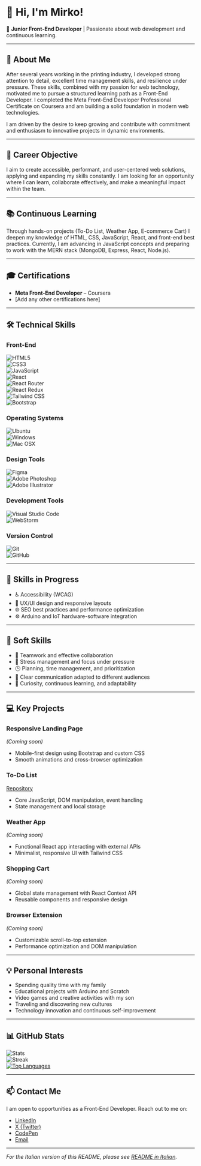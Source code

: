 # 👋 Hi, I'm Mirko!

🎯 **Junior Front-End Developer** | Passionate about web development and continuous learning.

---

## 📖 About Me

After several years working in the printing industry, I developed strong attention to detail, excellent time management skills, and resilience under pressure. These skills, combined with my passion for web technology, motivated me to pursue a structured learning path as a Front-End Developer. I completed the Meta Front-End Developer Professional Certificate on Coursera and am building a solid foundation in modern web technologies.

I am driven by the desire to keep growing and contribute with commitment and enthusiasm to innovative projects in dynamic environments.

---

## 🎯 Career Objective

I aim to create accessible, performant, and user-centered web solutions, applying and expanding my skills constantly. I am looking for an opportunity where I can learn, collaborate effectively, and make a meaningful impact within the team.

---

## 📚 Continuous Learning

Through hands-on projects (To-Do List, Weather App, E-commerce Cart) I deepen my knowledge of HTML, CSS, JavaScript, React, and front-end best practices. Currently, I am advancing in JavaScript concepts and preparing to work with the MERN stack (MongoDB, Express, React, Node.js).

---

## 🎓 Certifications

- **Meta Front-End Developer** – Coursera  
- [Add any other certifications here]

---

## 🛠️ Technical Skills

### Front-End
![HTML5](https://img.shields.io/badge/HTML5-E34F26?style=for-the-badge&logo=html5&logoColor=white)  
![CSS3](https://img.shields.io/badge/CSS3-1572B6?style=for-the-badge&logo=css3&logoColor=white)  
![JavaScript](https://img.shields.io/badge/JavaScript-F7DF1E?style=for-the-badge&logo=javascript&logoColor=black)  
![React](https://img.shields.io/badge/React-61DAFB?style=for-the-badge&logo=react&logoColor=black)  
![React Router](https://img.shields.io/badge/React_Router-CA4245?style=for-the-badge&logo=react-router&logoColor=white)  
![React Redux](https://img.shields.io/badge/React_Redux-764ABC?style=for-the-badge&logo=redux&logoColor=white)  
![Tailwind CSS](https://img.shields.io/badge/Tailwind_CSS-06B6D4?style=for-the-badge&logo=tailwind-css&logoColor=white)  
![Bootstrap](https://img.shields.io/badge/Bootstrap-7952B3?style=for-the-badge&logo=bootstrap&logoColor=white)

### Operating Systems
![Ubuntu](https://img.shields.io/badge/Ubuntu-E95420?style=for-the-badge&logo=ubuntu&logoColor=white)  
![Windows](https://img.shields.io/badge/Windows-0078D4?style=for-the-badge&logo=windows&logoColor=white)  
![Mac OSX](https://img.shields.io/badge/Mac_OSX-000000?style=for-the-badge&logo=apple&logoColor=white)

### Design Tools
![Figma](https://img.shields.io/badge/Figma-F24E1E?style=for-the-badge&logo=figma&logoColor=white)  
![Adobe Photoshop](https://img.shields.io/badge/Adobe%20Photoshop-31A8FF?style=for-the-badge&logo=adobe-photoshop&logoColor=white)  
![Adobe Illustrator](https://img.shields.io/badge/Adobe%20Illustrator-FF9A00?style=for-the-badge&logo=adobe-illustrator&logoColor=white)

### Development Tools
![Visual Studio Code](https://img.shields.io/badge/Visual%20Studio%20Code-0078D4?style=for-the-badge&logo=visual-studio-code&logoColor=white)  
![WebStorm](https://img.shields.io/badge/WebStorm-000000?style=for-the-badge&logo=webstorm&logoColor=white)

### Version Control
![Git](https://img.shields.io/badge/Git-F05032?style=for-the-badge&logo=git&logoColor=white)  
![GitHub](https://img.shields.io/badge/GitHub-181717?style=for-the-badge&logo=github&logoColor=white)

---

## 🚧 Skills in Progress

- ♿ Accessibility (WCAG)  
- 🎨 UX/UI design and responsive layouts  
- 🌐 SEO best practices and performance optimization  
- ⚙️ Arduino and IoT hardware-software integration  

---

## 🌟 Soft Skills

- 🤝 Teamwork and effective collaboration  
- 🧘 Stress management and focus under pressure  
- 🕒 Planning, time management, and prioritization  
- 💬 Clear communication adapted to different audiences  
- 🌱 Curiosity, continuous learning, and adaptability  

---

## 💻 Key Projects

### Responsive Landing Page  
*(Coming soon)*  
- Mobile-first design using Bootstrap and custom CSS  
- Smooth animations and cross-browser optimization

### To-Do List  
[Repository](https://github.com/mirkomkr/todo-app)  
- Core JavaScript, DOM manipulation, event handling  
- State management and local storage

### Weather App  
*(Coming soon)*  
- Functional React app interacting with external APIs  
- Minimalist, responsive UI with Tailwind CSS

### Shopping Cart  
*(Coming soon)*  
- Global state management with React Context API  
- Reusable components and responsive design

### Browser Extension  
*(Coming soon)*  
- Customizable scroll-to-top extension  
- Performance optimization and DOM manipulation

---

## 💡 Personal Interests

- Spending quality time with my family  
- Educational projects with Arduino and Scratch
- Video games and creative activities with my son  
- Traveling and discovering new cultures  
- Technology innovation and continuous self-improvement

---

## 📊 GitHub Stats

![Stats](https://github-readme-stats.vercel.app/api?username=mirkomkr&show_icons=true&hide_title=true&count_private=true&hide=prs&theme=radical)  
![Streak](https://github-readme-streak-stats.herokuapp.com/?user=mirkomkr&theme=radical)  
[![Top Languages](https://github-readme-stats.vercel.app/api/top-langs/?username=mirkomkr&layout=compact&theme=radical)](https://github.com/mirkomkr)

---

## 📫 Contact Me

I am open to opportunities as a Front-End Developer. Reach out to me on:

- [LinkedIn](https://www.linkedin.com/in/mirko-passeri/)  
- [X (Twitter)](https://x.com/mirkomkr)  
- [CodePen](https://codepen.io/mirkomkr)  
- [Email](mailto:mirkopasseri83@gmail.com)

---

*For the Italian version of this README, please see [README in Italian](./README.md).*

